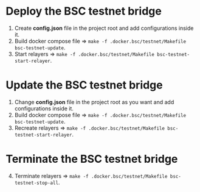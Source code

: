 # Deploy the BSC testnet bridge
1. Create **config.json** file in the project root and add configurations inside it.
2. Build docker compose file => `make -f .docker.bsc/testnet/Makefile bsc-testnet-update`.
3. Start relayers => `make -f .docker.bsc/testnet/Makefile bsc-testnet-start-relayer`.

# Update the BSC testnet bridge
1. Change **config.json** file in the project root as you want and add configurations inside it.
2. Build docker compose file => `make -f .docker.bsc/testnet/Makefile bsc-testnet-update`.
3. Recreate relayers => `make -f .docker.bsc/testnet/Makefile bsc-testnet-start-relayer`.

# Terminate the BSC testnet bridge
4. Terminate relayers => `make -f .docker.bsc/testnet/Makefile bsc-testnet-stop-all`.
